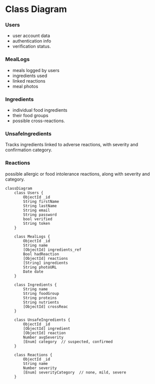 # Class Diagram

### Users
* user account data
* authentication info
* verification status.

### MealLogs
* meals logged by users
* ingredients used
* linked reactions
* meal photos

### Ingredients
* individual food ingredients
* their food groups
* possible cross-reactions.

### UnsafeIngredients
Tracks ingredients linked to adverse reactions, with severity and confirmation category.

### Reactions
possible allergic or food intolerance reactions, along with severity and category.

```mermaid
classDiagram
    class Users {
        ObjectId _id
        String firstName
        String lastName
        String email
        String password
        bool verified
        String token
    }

    class MealLogs {
        ObjectId _id
        String name
        [ObjectId] ingredients_ref
        Bool hadReaction
        [ObjectId] reactions
        [String] ingredients
        String photoURL
        Date date
    }

    class Ingredients {
        String name
        String foodGroup
        String proteins
        String nutrients
        [ObjectId] crossReac
    }

    class UnsafeIngredients {
        ObjectId _id
        [ObjectId] ingredient
        [ObjectId] reaction
        Number avgSeverity
        [Enum] category  // suspected, confirmed
    }

    class Reactions {
        ObjectId _id
        String name
        Number severity
        [Enum] severityCategory  // none, mild, severe
    }

  
